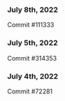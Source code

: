 ### July 8th, 2022

Commit #111333

### July 5th, 2022

Commit #314353


### July 4th, 2022

Commit #72281
